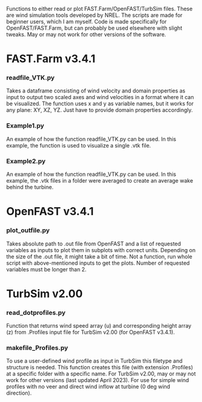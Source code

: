 Functions to either read or plot FAST.Farm/OpenFAST/TurbSim files. These are wind simulation tools developed by NREL. The scripts are made for beginner users, which I am myself. Code is made specifically for OpenFAST/FAST.Farm, but can probably be used elsewhere with slight tweaks. May or may not work for other versions of the software.

# FAST.Farm v3.4.1

### readfile_VTK.py
Takes a dataframe consisting of wind velocity and domain properties as input to output two scaled axes and wind velocities in a format where it can be visualized. The function uses x and y as variable names, but it works for any plane: XY, XZ, YZ. Just have to provide domain properties accordingly.

### Example1.py
An example of how the function readfile_VTK.py can be used.
In this example, the function is used to visualize a single .vtk file.

### Example2.py
An example of how the function readfile_VTK.py can be used.
In this example, the .vtk files in a folder were averaged to create an average wake behind the turbine.

# OpenFAST v3.4.1

### plot_outfile.py

Takes absolute path to .out file from OpenFAST and a list of requested variables as inputs to plot them in subplots with correct units. Depending on the size of the .out file, it might take a bit of time. Not a function, run whole script with above-mentioned inputs to get the plots. Number of requested variables must be longer than 2.

# TurbSim v2.00

### read_dotprofiles.py

Function that returns wind speed array (u) and corresponding height array (z) from .Profiles input file for TurbSim v2.00 (for OpenFAST v3.4.1).

### makefile_Profiles.py

To use a user-defined wind profile as input in TurbSim this filetype and structure is needed. This function creates this file (with extension .Profiles) at a specific folder with a specific name. For TurbSim v2.00, may or may not work for other versions (last updated April 2023). For use for simple wind profiles with no veer and direct wind inflow at turbine (0 deg wind direction). 
